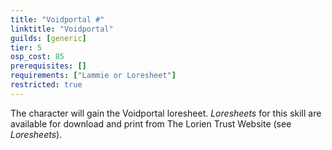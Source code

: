 ```yaml
---
title: "Voidportal #"
linktitle: "Voidportal"
guilds: [generic]
tier: 5
osp_cost: 85
prerequisites: []
requirements: ["Lammie or Loresheet"]
restricted: true
---
```

The character will gain the Voidportal loresheet. _Loresheets_ for this skill are available for download and print from The Lorien Trust Website (see _Loresheets_).